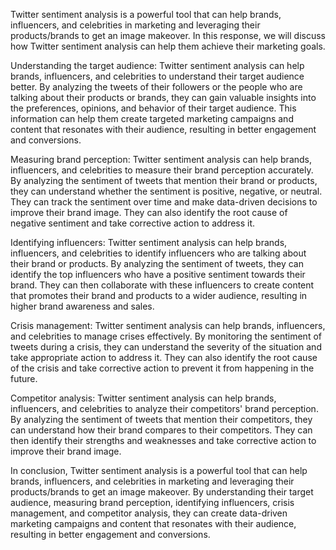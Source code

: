 Twitter sentiment analysis is a powerful tool that can help brands, influencers, and celebrities in marketing and leveraging their products/brands to get an image makeover. In this response, we will discuss how Twitter sentiment analysis can help them achieve their marketing goals.

Understanding the target audience:
Twitter sentiment analysis can help brands, influencers, and celebrities to understand their target audience better. By analyzing the tweets of their followers or the people who are talking about their products or brands, they can gain valuable insights into the preferences, opinions, and behavior of their target audience. This information can help them create targeted marketing campaigns and content that resonates with their audience, resulting in better engagement and conversions.

Measuring brand perception:
Twitter sentiment analysis can help brands, influencers, and celebrities to measure their brand perception accurately. By analyzing the sentiment of tweets that mention their brand or products, they can understand whether the sentiment is positive, negative, or neutral. They can track the sentiment over time and make data-driven decisions to improve their brand image. They can also identify the root cause of negative sentiment and take corrective action to address it.

Identifying influencers:
Twitter sentiment analysis can help brands, influencers, and celebrities to identify influencers who are talking about their brand or products. By analyzing the sentiment of tweets, they can identify the top influencers who have a positive sentiment towards their brand. They can then collaborate with these influencers to create content that promotes their brand and products to a wider audience, resulting in higher brand awareness and sales.

Crisis management:
Twitter sentiment analysis can help brands, influencers, and celebrities to manage crises effectively. By monitoring the sentiment of tweets during a crisis, they can understand the severity of the situation and take appropriate action to address it. They can also identify the root cause of the crisis and take corrective action to prevent it from happening in the future.

Competitor analysis:
Twitter sentiment analysis can help brands, influencers, and celebrities to analyze their competitors' brand perception. By analyzing the sentiment of tweets that mention their competitors, they can understand how their brand compares to their competitors. They can then identify their strengths and weaknesses and take corrective action to improve their brand image.

In conclusion, Twitter sentiment analysis is a powerful tool that can help brands, influencers, and celebrities in marketing and leveraging their products/brands to get an image makeover. By understanding their target audience, measuring brand perception, identifying influencers, crisis management, and competitor analysis, they can create data-driven marketing campaigns and content that resonates with their audience, resulting in better engagement and conversions.
